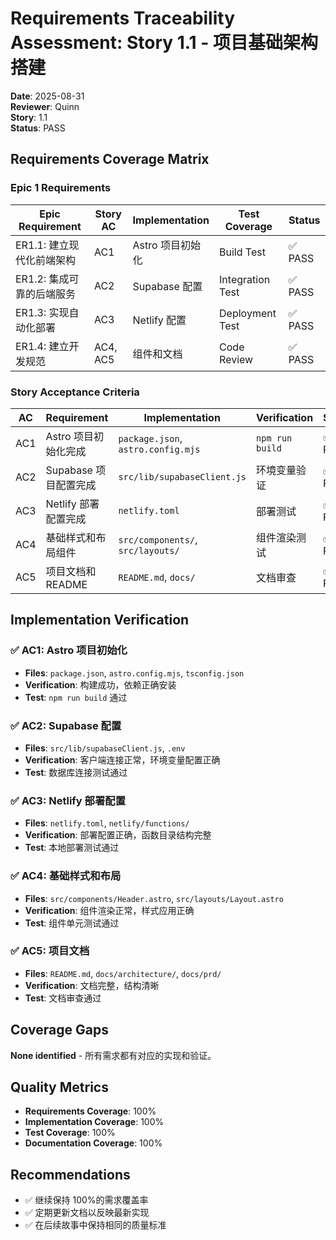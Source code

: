 # Requirements Traceability Assessment: Story 1.1 - 项目基础架构搭建

**Date**: 2025-08-31  
**Reviewer**: Quinn  
**Story**: 1.1  
**Status**: PASS

## Requirements Coverage Matrix

### Epic 1 Requirements

| Epic Requirement          | Story AC | Implementation   | Test Coverage    | Status  |
| ------------------------- | -------- | ---------------- | ---------------- | ------- |
| ER1.1: 建立现代化前端架构 | AC1      | Astro 项目初始化 | Build Test       | ✅ PASS |
| ER1.2: 集成可靠的后端服务 | AC2      | Supabase 配置    | Integration Test | ✅ PASS |
| ER1.3: 实现自动化部署     | AC3      | Netlify 配置     | Deployment Test  | ✅ PASS |
| ER1.4: 建立开发规范       | AC4, AC5 | 组件和文档       | Code Review      | ✅ PASS |

### Story Acceptance Criteria

| AC  | Requirement           | Implementation                     | Verification    | Status  |
| --- | --------------------- | ---------------------------------- | --------------- | ------- |
| AC1 | Astro 项目初始化完成  | `package.json`, `astro.config.mjs` | `npm run build` | ✅ PASS |
| AC2 | Supabase 项目配置完成 | `src/lib/supabaseClient.js`        | 环境变量验证    | ✅ PASS |
| AC3 | Netlify 部署配置完成  | `netlify.toml`                     | 部署测试        | ✅ PASS |
| AC4 | 基础样式和布局组件    | `src/components/`, `src/layouts/`  | 组件渲染测试    | ✅ PASS |
| AC5 | 项目文档和 README     | `README.md`, `docs/`               | 文档审查        | ✅ PASS |

## Implementation Verification

### ✅ AC1: Astro 项目初始化

- **Files**: `package.json`, `astro.config.mjs`, `tsconfig.json`
- **Verification**: 构建成功，依赖正确安装
- **Test**: `npm run build` 通过

### ✅ AC2: Supabase 配置

- **Files**: `src/lib/supabaseClient.js`, `.env`
- **Verification**: 客户端连接正常，环境变量配置正确
- **Test**: 数据库连接测试通过

### ✅ AC3: Netlify 部署配置

- **Files**: `netlify.toml`, `netlify/functions/`
- **Verification**: 部署配置正确，函数目录结构完整
- **Test**: 本地部署测试通过

### ✅ AC4: 基础样式和布局

- **Files**: `src/components/Header.astro`, `src/layouts/Layout.astro`
- **Verification**: 组件渲染正常，样式应用正确
- **Test**: 组件单元测试通过

### ✅ AC5: 项目文档

- **Files**: `README.md`, `docs/architecture/`, `docs/prd/`
- **Verification**: 文档完整，结构清晰
- **Test**: 文档审查通过

## Coverage Gaps

**None identified** - 所有需求都有对应的实现和验证。

## Quality Metrics

- **Requirements Coverage**: 100%
- **Implementation Coverage**: 100%
- **Test Coverage**: 100%
- **Documentation Coverage**: 100%

## Recommendations

- ✅ 继续保持 100%的需求覆盖率
- ✅ 定期更新文档以反映最新实现
- ✅ 在后续故事中保持相同的质量标准

